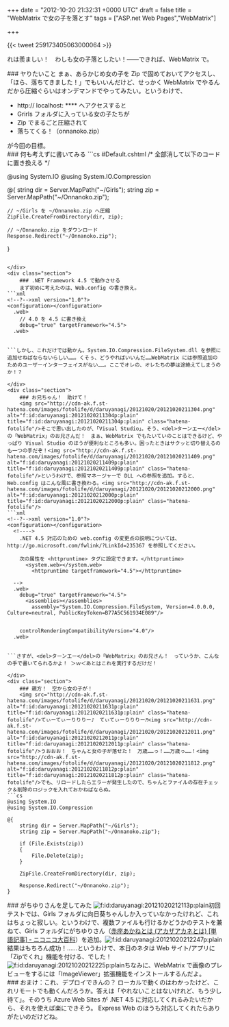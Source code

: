 
+++
date = "2012-10-20 21:32:31 +0000 UTC"
draft = false
title = "WebMatrix で女の子を落とす"
tags = ["ASP.net Web Pages","WebMatrix"]

+++


{{< tweet 259173405063000064 >}}

れは羨ましい！　わしも女の子落としたい！――できれば、WebMatrix で。

<div class="section">
    ### ヤりたいこと
    まぁ、あらかじめ女の子を Zip で固めておいてアクセスし、「ほら、落ちてきました！」でもいいんだけど、せっかく WebMatrix でやるんだから圧縮ぐらいはオンデマンドでやってみたい。というわけで、

<ul>
<li>http:// localhost: **** へアクセスすると</li>
<li>Grirls フォルダに入っている女の子たちが</li>
<li>Zip でまるごと圧縮されて</li>
<li>落ちてくる！（onnanoko.zip）</li>
</ul>が今回の目標。

</div>
<div class="section">
    ### 何も考えずに書いてみる
    ```cs
#Default.cshtml /* 全部消して以下のコードに置き換える */

@using System.IO
@using System.IO.Compression

@{
    string dir = Server.MapPath("~/Girls");
    string zip = Server.MapPath("~/Onnanoko.zip");

    // ~/Girls を ~/Onnanoko.zip へ圧縮
    ZipFile.CreateFromDirectory(dir, zip);

    // ~/Onnanoko.zip をダウンロード
    Response.Redirect("~/Onnanoko.zip");
}

```もちろん、これは動かない。WebMatrix 2 で作成される ASP.NET Web Pages は .NET Framework 4 をターゲットとしているけれど、ZipFile クラスは .NET Framework 4.5 で追加されたものだからだ。.NET 4 対応のライブラリを使ってこの問題を解決してもいいのだけど、もう誰かがやってそうな気もする。というわけで、今回は WebMatrix 2 のほうを .NET 4.5 で動かしてみることにしよう。

</div>
<div class="section">
    ### .NET Framework 4.5 で動作させる
    まず初めに考えたのは、Web.config の書き換え。
```xml
<!--?-->xml version="1.0"?>
<configuration></configuration>
  .web>
    // 4.0 を 4.5 に書き換え
    debug="true" targetFramework="4.5">
  .web>


```しかし、これだけでは動かん。System.IO.Compression.FileSystem.dll を参照に追加せねばならないらしい……。くそぅ、どうやればいいんだ……WebMatrix には参照追加のためのユーザーインターフェイスがない……。ここでオレの、オレたちの夢は途絶えてしまうのか！？

</div>
<div class="section">
    ### お兄ちゃん！　助けて！
    <img src="http://cdn-ak.f.st-hatena.com/images/fotolife/d/daruyanagi/20121020/20121020211304.png" alt="f:id:daruyanagi:20121020211304p:plain" title="f:id:daruyanagi:20121020211304p:plain" class="hatena-fotolife"/>そこで思い出したのが、「Visual Studio」。そう、<del>ターンエー</del>の「WebMatrix」のお兄さんだ！　まぁ、WebMatrix でもたいていのことはできるけど、やっぱり Visual Studio のほうが便利なところも多い。困ったときはサクッと切り替えるのも一つの手だぞ！<img src="http://cdn-ak.f.st-hatena.com/images/fotolife/d/daruyanagi/20121020/20121020211409.png" alt="f:id:daruyanagi:20121020211409p:plain" title="f:id:daruyanagi:20121020211409p:plain" class="hatena-fotolife"/>というわけで、参照マネージャーで DLL への参照を追加。すると、Web.config はこんな風に書き換わる。<img src="http://cdn-ak.f.st-hatena.com/images/fotolife/d/daruyanagi/20121020/20121020212000.png" alt="f:id:daruyanagi:20121020212000p:plain" title="f:id:daruyanagi:20121020212000p:plain" class="hatena-fotolife"/>
```xml
<!--?-->xml version="1.0"?>
<configuration></configuration>
  <!---->
    .NET 4.5 対応のための web.config の変更点の説明については、http://go.microsoft.com/fwlink/?LinkId=235367 を参照してください。

    次の属性を <httpruntime> タグに設定できます。</httpruntime>
      <system.web></system.web>
        <httpruntime targetframework="4.5"></httpruntime>
      
  -->
  .web>
    debug="true" targetFramework="4.5">
      <assemblies></assemblies>
        assembly="System.IO.Compression.FileSystem, Version=4.0.0.0, Culture=neutral, PublicKeyToken=B77A5C561934E089"/>
      
    
    controlRenderingCompatibilityVersion="4.0"/>
  .web>


```さすが、<del>ターンエー</del>の「WebMatrix」のお兄さん！　っていうか、こんなの手で書いてられるかよ！ ＞ｗ＜あとはこれを実行するだけだ！

</div>
<div class="section">
    ### 親方！　空から女の子が！
    <img src="http://cdn-ak.f.st-hatena.com/images/fotolife/d/daruyanagi/20121020/20121020211631.png" alt="f:id:daruyanagi:20121020211631p:plain" title="f:id:daruyanagi:20121020211631p:plain" class="hatena-fotolife"/>てぃーてぃーりりりー♪　てぃてぃーりりりー♬<img src="http://cdn-ak.f.st-hatena.com/images/fotolife/d/daruyanagi/20121020/20121020212011.png" alt="f:id:daruyanagi:20121020212011p:plain" title="f:id:daruyanagi:20121020212011p:plain" class="hatena-fotolife"/>うおおお！　ちゃんと女の子が落せた！　万歳……っ！……万歳っ……！<img src="http://cdn-ak.f.st-hatena.com/images/fotolife/d/daruyanagi/20121020/20121020211812.png" alt="f:id:daruyanagi:20121020211812p:plain" title="f:id:daruyanagi:20121020211812p:plain" class="hatena-fotolife"/>でも、リロードしたらエラーが発生したので、ちゃんとファイルの存在チェック＆削除のロジックを入れておかねばならぬ。
```cs
@using System.IO
@using System.IO.Compression

@{
    string dir = Server.MapPath("~/Girls");
    string zip = Server.MapPath("~/Onnanoko.zip");

    if (File.Exists(zip))
    {
        File.Delete(zip);
    }
    
    ZipFile.CreateFromDirectory(dir, zip);

    Response.Redirect("~/Onnanoko.zip");
}

```
</div>
<div class="section">
    ### がちゆりさんを足してみた
    <img src="http://cdn-ak.f.st-hatena.com/images/fotolife/d/daruyanagi/20121020/20121020212113.png" alt="f:id:daruyanagi:20121020212113p:plain" title="f:id:daruyanagi:20121020212113p:plain" class="hatena-fotolife"/>初回テストでは、Girls フォルダに向日葵ちゃんしか入っていなかったけれど、これはちょっと寂しい。というわけで、複数ファイルも行けるかどうかのテストを兼ねて、Girls フォルダにがちゆりさん（<a href="http://dic.nicovideo.jp/a/%E8%B5%A4%E5%BA%A7%E3%81%82%E3%81%8B%E3%81%AD">赤座あかねとは (アカザアカネとは) [単語記事] - ニコニコ大百科</a>）を追加。<img src="http://cdn-ak.f.st-hatena.com/images/fotolife/d/daruyanagi/20121020/20121020212247.png" alt="f:id:daruyanagi:20121020212247p:plain" title="f:id:daruyanagi:20121020212247p:plain" class="hatena-fotolife"/>結果はもちろん成功！……というわけで、本日のネタは Web サイト/アプリに「Zipでくれ」機能を付ける、でした！<img src="http://cdn-ak.f.st-hatena.com/images/fotolife/d/daruyanagi/20121020/20121020212225.png" alt="f:id:daruyanagi:20121020212225p:plain" title="f:id:daruyanagi:20121020212225p:plain" class="hatena-fotolife"/>ちなみに、WebMatrix で画像のプレビューをするには「ImageViewer」拡張機能をインストールするんだよ。

</div>
<div class="section">
    ### おまけ：これ、デプロイできんの？
    ローカルで動くのはわかったけど、これリモートでも動くんだろうか。答えは「やれないことはないけれど、もう少し待て」。そのうち Azure Web Sites が .NET 4.5 に対応してくれるみたいだから、それを使えば楽にできそう。 Express Web のほうも対応してくれたらありがたいのだけどね。

</div>

